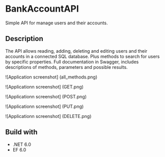 # BankAccountAPI

Simple API  for manage users and their accounts. 

## Description

The API allows reading, adding, deleting and editing users and their accounts in a connected SQL database.
Plus methods to search for users by specific properties. 
Full documentation in Swagger, includes descriptions of methods, parameters and possible results.

![Application screenshot] (all_methods.png)

![Applicationn screenshot] (GET.png)

![Applicationn screenshot] (POST.png)

![Applicationn screenshot] (PUT.png)

![Applicationn screenshot] (DELETE.png)

## Build with
- .NET 6.0
- EF 6.0
